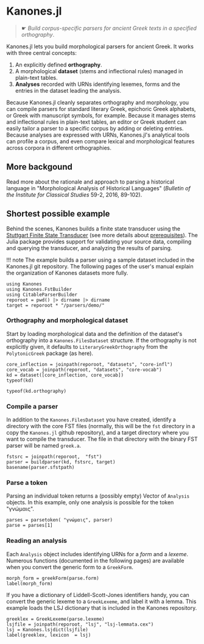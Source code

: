 # Kanones.jl

> ☛ *Build corpus-specific parsers for ancient Greek texts in a specified orthography*.

Kanones.jl lets you build morphological parsers for ancient Greek.  It works with three central concepts: 

1. An explicitly defined **orthography**.
2. A morphological **dataset** (stems and inflectional rules) managed in plain-text tables.
3. **Analyses** recorded with URNs identifying lexemes, forms and the entries in the dataset leading the analysis.


Because Kanones.jl cleanly separates orthography and morphology, you can compile parsers for standard literary Greek, epichoric Greek alphabets, or Greek with manuscript symbols, for example.  Because it manages stems and inflectional rules in plain-text tables, an editor or Greek student can easily tailor a parser to a specific corpus by adding or deleting entries.  Because analyses are expressed with URNs, Kanones.jl's analytical tools can profile a corpus, and even compare lexical and morphological features across corpora in different orthographies. 


## More backgound

Read more about the rationale and approach to parsing a historical language in "Morphological Analysis of Historical Languages" (*Bulletin of the Institute for Classical Studies* 59-2, 2016, 89-102).


## Shortest possible example

Behind the scenes, Kanones builds a finite state transducer using the [Stuttgart Finite State Transducer](https://github.com/santhoshtr/sfst) (see more details about [prerequisites](https://neelsmith.github.io/Kanones.jl/stable/prereqs/)). The Julia package provides support for validating your source data, compiling and querying the transducer, and analyzing the results of parsing.



!!! note
    The example builds a parser using a sample dataset included in the Kanones.jl git repository.  The following pages of the user's manual explain the organization of Kanones datasets more fully.





```@setup eg
using Kanones
using Kanones.FstBuilder
using CitableParserBuilder
reporoot = pwd() |> dirname |> dirname
target = reporoot * "/parsers/demo/"
```

### Orthography and morphological dataset

Start by loading morphological data and the definition of the dataset's orthography into a `Kanones.FilesDataset` structure.  If the orthography is not explicitly given, it defaults to `LiteraryGreekOrthography` from the `PolytonicGreek` package (as here).

```@example eg
core_inflection = joinpath(reporoot, "datasets", "core-infl")
core_vocab = joinpath(reporoot, "datasets", "core-vocab")
kd = dataset([core_inflection, core_vocab])
typeof(kd)
```
```@example eg
typeof(kd.orthography)
```



### Compile a parser

In addition to the `Kanones.FilesDataset` you have created, identify a directory with the core FST files (normally, this will be the `fst` directory in a copy the `Kanones.jl` github repository), and a target directory where you want to compile the transducer.  The file in that directory with the binary FST parser will be named `greek.a`.


```@example eg
fstsrc = joinpath(reporoot,  "fst")
parser = buildparser(kd, fstsrc, target)
basename(parser.sfstpath)
```

### Parse a token

Parsing an individual token returns a (possibly empty) Vector of `Analysis` objects.  In this example, only one analysis is possible for the token  "γνώμαις".

```@example eg
parses = parsetoken( "γνώμαις", parser)
parse = parses[1]
```



### Reading an analysis

Each `Analysis` object includes identifying URNs for a *form* and a *lexeme*. Numerous functions (documented in the following pages) are available when you convert the generic form to a `GreekForm`.

```@example eg
morph_form = greekForm(parse.form)
label(morph_form)
```

If you have a dictionary of Liddell-Scott-Jones identifiers handy, you can convert the generic lexeme to a `GreekLexeme`, and label it with a lemma.  This example loads the LSJ dictionary that is included in the Kanones repository.


```@example eg
greeklex = GreekLexeme(parse.lexeme)
lsjfile = joinpath(reporoot, "lsj", "lsj-lemmata.cex")
lsj = Kanones.lsjdict(lsjfile)
label(greeklex, lexicon  = lsj)
```